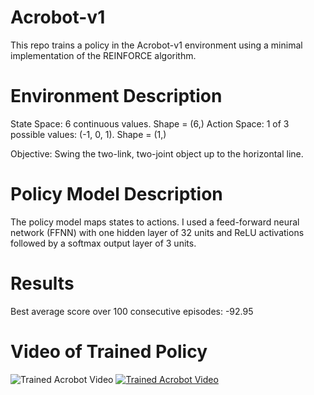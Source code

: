 # Acrobot-v1

This repo trains a policy in the Acrobot-v1 environment using a minimal implementation of the REINFORCE algorithm.

# Environment Description

State Space: 6 continuous values. Shape = (6,)
Action Space: 1 of 3 possible values: (-1, 0, 1). Shape = (1,)

Objective: Swing the two-link, two-joint object up to the horizontal line. 

# Policy Model Description
The policy model maps states to actions. I used a feed-forward neural network (FFNN) with one hidden layer of 32 units and ReLU activations followed by a softmax output layer of 3 units.

# Results

Best average score over 100 consecutive episodes: -92.95

# Video of Trained Policy

![Trained Acrobot Video]()
[![Trained Acrobot Video](https://drive.google.com/open?id=1VGpMjh4YSv6HKSojXinvg4AZkV1p81MB)](https://drive.google.com/open?id=1VGpMjh4YSv6HKSojXinvg4AZkV1p81MB)
